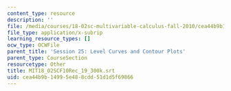 ```yaml
---
content_type: resource
description: ''
file: /media/courses/18-02sc-multivariable-calculus-fall-2010/cea44b9b14995e488cdd51d1d5f69866_MIT18_02SCF10Rec_19_300k.vtt
file_type: application/x-subrip
learning_resource_types: []
ocw_type: OCWFile
parent_title: 'Session 25: Level Curves and Contour Plots'
parent_type: CourseSection
resourcetype: Other
title: MIT18_02SCF10Rec_19_300k.srt
uid: cea44b9b-1499-5e48-8cdd-51d1d5f69866
---
```

